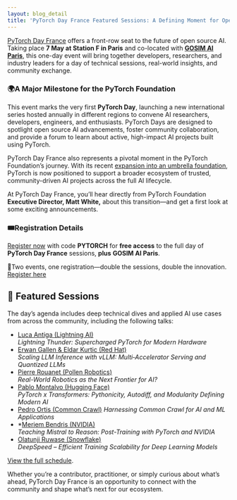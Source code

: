 ```yaml
---
layout: blog_detail
title: 'PyTorch Day France Featured Sessions: A Defining Moment for Open Source AI'
---
```


[PyTorch Day France](https://events.linuxfoundation.org/pytorch-day-france/) offers a front-row seat to the future of open source AI. Taking place **7 May at Station F in Paris** and co-located with **[GOSIM AI Paris](https://paris2025.gosim.org/)**, this one-day event will bring together developers, researchers, and industry leaders for a day of technical sessions, real-world insights, and community exchange.


### 🌍A Major Milestone for the PyTorch Foundation

This event marks the very first **PyTorch Day**, launching a new international series hosted annually in different regions to convene AI researchers, developers, engineers, and enthusiasts. PyTorch Days are designed to spotlight open source AI advancements, foster community collaboration, and provide a forum to learn about active, high-impact AI projects built using PyTorch.

PyTorch Day France also represents a pivotal moment in the PyTorch Foundation’s journey. With its recent [expansion into an umbrella foundation]( https://pytorch.org/blog/pt-foundation-expands/), PyTorch is now positioned to support a broader ecosystem of trusted, community-driven AI projects across the full AI lifecycle.

At PyTorch Day France, you’ll hear directly from PyTorch Foundation **Executive Director, Matt White,** about this transition—and get a first look at some exciting announcements.


### 🎟️Registration Details

[Register now](https://www.eventbrite.com/e/gosim-ai-paris-tickets-1265928669729?aff=oddtdtcreator) with code **PYTORCH** for **free access** to the full day of **PyTorch Day France** sessions, **plus** **GOSIM AI Paris**.

🔗Two events, one registration—double the sessions, double the innovation. \
[Register here](https://www.eventbrite.com/e/gosim-ai-paris-tickets-1265928669729?aff=oddtdtcreator)


## 📅 Featured Sessions

The day’s agenda includes deep technical dives and applied AI use cases from across the community, including the following talks:



* [Luca Antiga (Lightning AI)](https://sched.co/21nz4)  
 *Lightning Thunder: Supercharged PyTorch for Modern Hardware*
* [Erwan Gallen & Eldar Kurtic (Red Hat)](https://sched.co/21nyd)  
 *Scaling LLM Inference with vLLM: Multi‑Accelerator Serving and Quantized LLMs*
* [Pierre Rouanet (Pollen Robotics)](https://sched.co/21nyX)  
 *Real-World Robotics as the Next Frontier for AI?*
* [Pablo Montalvo (Hugging Face)](https://sched.co/21nzG)  
 *PyTorch x Transformers: Pythonicity, Autodiff, and Modularity Defining Modern AI*
* [Pedro Ortis (Common Crawl)](https://sched.co/21nym)
 *Harnessing Common Crawl for AI and ML Applications*
* *[Meriem Bendris (NVIDIA)](https://sched.co/21nys)  
 *Teaching Mistral to Reason: Post-Training with PyTorch and NVIDIA*
* [Olatunji Ruwase (Snowflake)](https://sched.co/21nyy)  
 *DeepSpeed – Efficient Training Scalability for Deep Learning Models*

[View the full schedule](https://pytorchdayfrance2025.sched.com/).

Whether you’re a contributor, practitioner, or simply curious about what’s ahead, PyTorch Day France is an opportunity to connect with the community and shape what’s next for our ecosystem.
